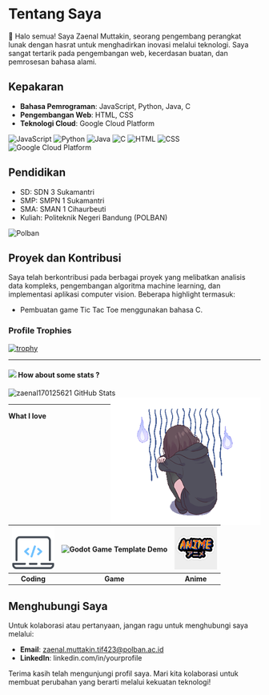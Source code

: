 # Tentang Saya

👋 Halo semua! Saya Zaenal Muttakin, seorang pengembang perangkat lunak dengan hasrat untuk menghadirkan inovasi melalui teknologi. Saya sangat tertarik pada pengembangan web, kecerdasan buatan, dan pemrosesan bahasa alami.

## Kepakaran

- **Bahasa Pemrograman**: JavaScript, Python, Java, C
- **Pengembangan Web**: HTML, CSS
- **Teknologi Cloud**: Google Cloud Platform

![JavaScript](https://img.shields.io/badge/-JavaScript-yellow)
![Python](https://img.shields.io/badge/-Python-blue)
![Java](https://img.shields.io/badge/-Java-orange)
![C](https://img.shields.io/badge/-C-green)
![HTML](https://img.shields.io/badge/-HTML-red)
![CSS](https://img.shields.io/badge/-CSS-blue)
![Google Cloud Platform](https://img.shields.io/badge/-Google_Cloud_Platform-blue)

## Pendidikan

- SD: SDN 3 Sukamantri
- SMP: SMPN 1 Sukamantri
- SMA: SMAN 1 Cihaurbeuti
- Kuliah: Politeknik Negeri Bandung (POLBAN)

![Polban](https://img.shields.io/badge/-Polban-blue)

## Proyek dan Kontribusi

Saya telah berkontribusi pada berbagai proyek yang melibatkan analisis data kompleks, pengembangan algoritma machine learning, dan implementasi aplikasi computer vision. Beberapa highlight termasuk:

- Pembuatan game Tic Tac Toe menggunakan bahasa C.

### Profile Trophies

[![trophy](https://github-profile-trophy.vercel.app/?username=zaenal170125621)](https://github.com/ryo-ma/github-profile-trophy)

----

#### <img src="https://media.giphy.com/media/VgCDAzcKvsR6OM0uWg/giphy.gif" width="50"> How about some stats ?

![zaenal170125621 GitHub Stats](https://github-readme-stats.vercel.app/api?username=zaenal170125621&show_icons=true&theme=highcontrast)<img align="right" src="https://github.com/Amchuz/Amchuz/blob/master/mess.gif" width="300" height="255">

-------

**What I love**

| <img src=https://github.com/Amchuz/Amchuz/blob/master/Coding.png width="85" height="85"> | ![Godot Game Template Demo](https://play-lh.googleusercontent.com/aOVexQckoyjN2WJp_puq8ifTr2TnWwJ-cNw6iflcH0IpQYp04m_ChTd0jwkCKalz5wVM=s100-rw) | <img src=https://github.com/Amchuz/Amchuz/blob/master/anime.jpg width="85" height="85"> | 
| :---: | :---: | :---: |
| <b>Coding</b> | <b>Game</b> | <b>Anime</b> |


## Menghubungi Saya

Untuk kolaborasi atau pertanyaan, jangan ragu untuk menghubungi saya melalui:

- **Email**: zaenal.muttakin.tif423@polban.ac.id
- **LinkedIn**: linkedin.com/in/yourprofile

Terima kasih telah mengunjungi profil saya. Mari kita kolaborasi untuk membuat perubahan yang berarti melalui kekuatan teknologi!
